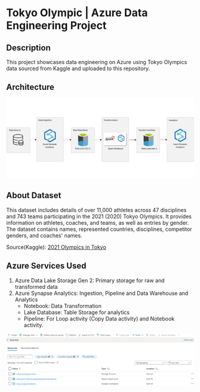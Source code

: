 # Tokyo Olympic | Azure Data Engineering Project

## Description
This project showcases data engineering on Azure using Tokyo Olympics data sourced from Kaggle and uploaded to this repository.

## Architecture
<img src="images/architecture.png">

## About Dataset
This dataset includes details of over 11,000 athletes across 47 disciplines and 743 teams participating in the 2021 (2020) Tokyo Olympics. It provides information on athletes, coaches, and teams, as well as entries by gender. The dataset contains names, represented countries, disciplines, competitor genders, and coaches' names.

Source(Kaggle): [2021 Olympics in Tokyo](https://www.kaggle.com/datasets/arjunprasadsarkhel/2021-olympics-in-tokyo)

## Azure Services Used
1. Azure Data Lake Storage Gen 2: Primary storage for raw and transformed data
2. Azure Synapse Analytics: Ingestion, Pipeline and Data Warehouse and Analytics
   - Notebook: Data Transformation
   - Lake Database: Table Storage for analytics
   - Pipeline: For Loop activity (Copy Data activity) and Notebook activity.
<img src="images/resources.png">


